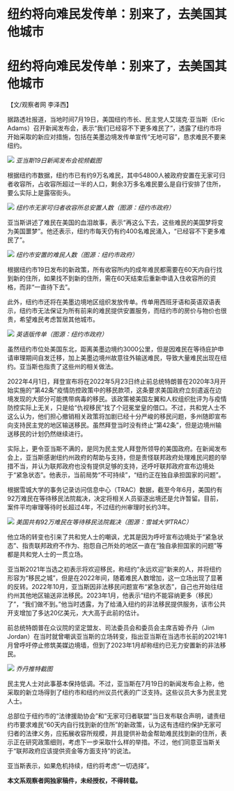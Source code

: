 # 纽约将向难民发传单：别来了，去美国其他城市

# 纽约将向难民发传单：别来了，去美国其他城市

【文/观察者网 李泽西】

据路透社报道，当地时间7月19日，美国纽约市长、民主党人艾瑞克·亚当斯（Eric
Adams）召开新闻发布会，表示“我们已经容不下更多难民了”，透露了纽约市将开始采取的新应对措施，包括在美墨边境发传单宣传“无地可容”，恳求难民不要来纽约。

![](https://inews.gtimg.com/newsapp_bt/0/15814497346/1000) _亚当斯19日新闻发布会视频截图_

根据纽约市数据，纽约市已有约9万名难民，其中54800人被政府安置在无家可归者收容所，占收容所超过一半的人口，剩余3万多名难民要么是自行安排了住所，要么实际上是露宿街头。

![](https://inews.gtimg.com/newsapp_bt/0/15814497348/1000)
_纽约市无家可归者收容所总安置人数（图源：纽约市政府）_

亚当斯讲述了难民在美国的血泪故事，表示“再这么下去，这些难民的美国梦将变为美国噩梦”。他还表示，纽约市每天仍有约400名难民涌入，“已经容不下更多难民了”。

![](https://inews.gtimg.com/newsapp_bt/0/15814497349/1000)
_纽约市安置的难民人数（图源：纽约市政府）_

根据纽约市19日发布的新政策，所有收容所内的成年难民都需要在60天内自行找到新的住所，如果找不到新的住所，需在60天结束后重新申请入住收容所的资格，而非“一直待下去”。

此外，纽约市还将在美墨边境地区组织发放传单。传单用西班牙语和英语双语表示，纽约市无法保证为所有前来的难民提供安置服务，而纽约市的房价与物价也很贵，希望难民考虑暂居其他城市。

![](https://inews.gtimg.com/newsapp_bt/0/15814497350/1000) _英语版传单（图源：纽约市政府）_

虽然纽约市位处美国东北，距离美墨边境约3000公里，但是因难民在等待庇护申请审理期间自发迁移，加上美墨边境州故意往外输送难民，导致大量难民出现在纽约。亚当斯也指责了这些州的相关做法。

2022年4月1日，拜登宣布将在2022年5月23日终止前总统特朗普在2020年3月开始实施的“第42条”疫情防控政策中的移民款项，这条要求美国政府立刻遣返在边境发现的大部分可能携带病毒的移民。该政策被美国左翼和人权组织批评为与疫情防控实际上无关，只是给“仇视移民”找了个冠冕堂皇的借口。不过，共和党人士不这么认为，他们担心撤销相关政策将加剧已经十分严峻的移民问题，多州随即宣布向支持民主党的地区输送移民。虽然拜登当时没有终止“第42条”，但是边境州输送移民的计划仍然继续进行。

实际上，更令亚当斯不满的，是同为民主党人拜登所领导的美国政府。在新闻发布会上，亚当斯感谢纽约州政府的帮助与支持，但是责怪联邦政府处理难民问题的举措不当，并认为联邦政府也没有提供足够的支持，还呼吁联邦政府宣布边境处于“紧急状态”。他表示，当前局势“不可持续”，“纽约正在独自承担国家的问题”。

根据雪城大学的事务记录访问信息中心（TRAC）数据，截至今年6月，美国约有92万难民在等待移民法院裁决，决定将相关人员驱逐出境还是允许暂留。目前，案件平均审理等待时长超过4年，不过纽约州审理时长约3年。

![](https://inews.gtimg.com/newsapp_bt/0/15814497351/1000)
_美国共有92万难民在等待移民法院裁决（图源：雪城大学TRAC）_

他立场的转变也引来了共和党人士的嘲讽，尤其是因为呼吁宣布边境处于“紧急状态”、指责联邦政府不作为、抱怨自己所处的地区一直在“独自承担国家的问题”等都是共和党人士的一贯立场。

亚当斯2021年当选之初表示将欢迎移民，称纽约“永远欢迎”新来的人，并将纽约形容为“移民之城”，但是在2022年间，随着难民人数增加，这一立场出现了显著的反转。2022年10月，亚当斯因非法移民问题宣布“紧急状态”，自己也开始往纽约州其他地区输送非法移民。2023年1月，他表示“纽约不能容纳更多（移民）了”，“我们做不到。”他当时透露，为了给涌入纽约的非法移民提供服务，该市公共开支增加了多达20亿美元，大大高于此前的估计。

前总统特朗普在众议院的坚定盟友、司法委员会和委员会主席吉姆·乔丹（Jim
Jordan）在当时就曾嘲讽亚当斯的立场转变，指出亚当斯在当选市长前的2021年1月曾呼吁停止修筑美媒边境墙，但到了2023年1月却称纽约已无力安置新的非法移民。

![](https://inews.gtimg.com/newsapp_bt/0/15814497352/1000) _乔丹推特截图_

民主党人士对此事基本保持低调。不过，亚当斯在7月19日的新闻发布会上称，他采取的新立场得到了纽约市和纽约州议员代表的广泛支持。这些议员大多为民主党人士。

总部位于纽约市的“法律援助协会”和“无家可归者联盟”当日发布联合声明，谴责纽约市要求难民“60天内自行找到新的住所”的新政策，认为这有违纽约保护无家可归者的法律义务，应拓展收容所规模，并且提供补助金帮助难民找到新的住所，表示正在研究政策细则，考虑下一步采取什么样的举措。不过，他们同意亚当斯关于“联邦政府应该提供资金等方面支持”的说法。

亚当斯表示，如果危机持续，纽约将考虑“一切选择”。

**本文系观察者网独家稿件，未经授权，不得转载。**

